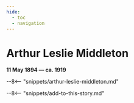 ```yaml
---
hide:
  - toc
  - navigation 
---
```


# Arthur Leslie Middleton

**11 May 1894 — ca. 1919**

--8<-- "snippets/arthur-leslie-middleton.md"

--8<-- "snippets/add-to-this-story.md"